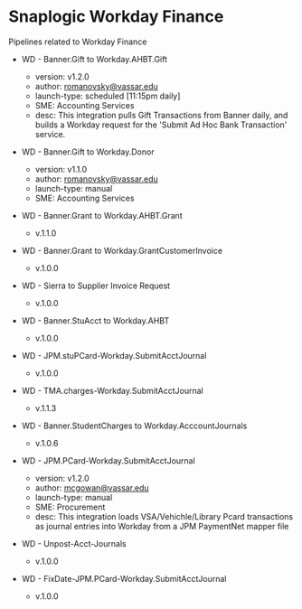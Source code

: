 # Snaplogic Workday Finance
Pipelines related to Workday Finance

- WD - Banner.Gift to Workday.AHBT.Gift
    - version: v1.2.0
    - author: romanovsky@vassar.edu
    - launch-type: scheduled [11:15pm daily]
    - SME: Accounting Services
    - desc: This integration pulls Gift Transactions from Banner daily, and builds a Workday request for
      the 'Submit Ad Hoc Bank Transaction' service.

- WD - Banner.Gift to Workday.Donor
    - version: v1.1.0
    - author: romanovsky@vassar.edu
    - launch-type: manual
    - SME: Accounting Services

- WD - Banner.Grant to Workday.AHBT.Grant
    - v.1.1.0

- WD - Banner.Grant to Workday.GrantCustomerInvoice
    - v.1.0.0

- WD - Sierra to Supplier Invoice Request
    - v.1.0.0

- WD - Banner.StuAcct to Workday.AHBT
    - v.1.0.0

- WD - JPM.stuPCard-Workday.SubmitAcctJournal
    - v.1.0.0

- WD - TMA.charges-Workday.SubmitAcctJournal
    - v.1.1.3

- WD - Banner.StudentCharges to Workday.AcccountJournals
    - v.1.0.6

- WD - JPM.PCard-Workday.SubmitAcctJournal
    - version: v1.2.0
    - author: mcgowan@vassar.edu
    - launch-type: manual
    - SME: Procurement
    - desc: This integration loads VSA/Vehichle/Library Pcard transactions as journal entries into Workday from a 
            JPM PaymentNet mapper file

- WD - Unpost-Acct-Journals
    - v.1.0.0

- WD - FixDate-JPM.PCard-Workday.SubmitAcctJournal
    - v.1.0.0
